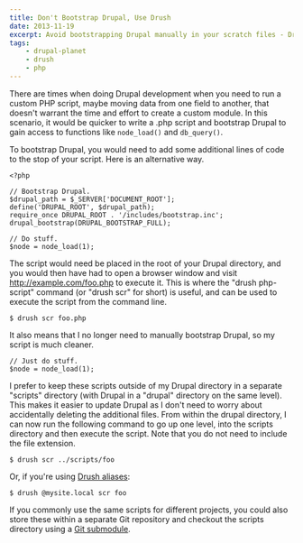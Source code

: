 ```yaml
---
title: Don't Bootstrap Drupal, Use Drush
date: 2013-11-19
excerpt: Avoid bootstrapping Drupal manually in your scratch files - Drush has you covered!
tags:
    - drupal-planet
    - drush
    - php
---
```


There are times when doing Drupal development when you need to run a custom PHP
script, maybe moving data from one field to another, that doesn't warrant the
time and effort to create a custom module. In this scenario, it would be quicker
to write a .php script and bootstrap Drupal to gain access to functions like
`node_load()` and `db_query()`.

To bootstrap Drupal, you would need to add some additional lines of code to the
stop of your script. Here is an alternative way.

```language-php
<?php

// Bootstrap Drupal.
$drupal_path = $_SERVER['DOCUMENT_ROOT'];
define('DRUPAL_ROOT', $drupal_path);
require_once DRUPAL_ROOT . '/includes/bootstrap.inc';
drupal_bootstrap(DRUPAL_BOOTSTRAP_FULL);

// Do stuff.
$node = node_load(1);
```

The script would need be placed in the root of your Drupal directory, and you
would then have had to open a browser window and visit
http://example.com/foo.php to execute it. This is where the "drush php-script"
command (or "drush scr" for short) is useful, and can be used to execute the
script from the command line.

```language-bash
$ drush scr foo.php
```

It also means that I no longer need to manually bootstrap Drupal, so my script
is much cleaner.

```language-php
// Just do stuff.
$node = node_load(1);
```

I prefer to keep these scripts outside of my Drupal directory in a separate
"scripts" directory (with Drupal in a "drupal" directory on the same level).
This makes it easier to update Drupal as I don't need to worry about
accidentally deleting the additional files. From within the drupal directory, I
can now run the following command to go up one level, into the scripts directory
and then execute the script. Note that you do not need to include the file
extension.

```language-bash
$ drush scr ../scripts/foo
```

Or, if you're using
[Drush aliases](http://deeson-online.co.uk/labs/drupal-drush-aliases-and-how-use-them 'Drupal, Drush aliases, and how to use them'):

```language-bash
$ drush @mysite.local scr foo
```

If you commonly use the same scripts for different projects, you could also
store these within a separate Git repository and checkout the scripts directory
using a
[Git submodule](http://git-scm.com/book/en/Git-Tools-Submodules 'Git Submodules').
